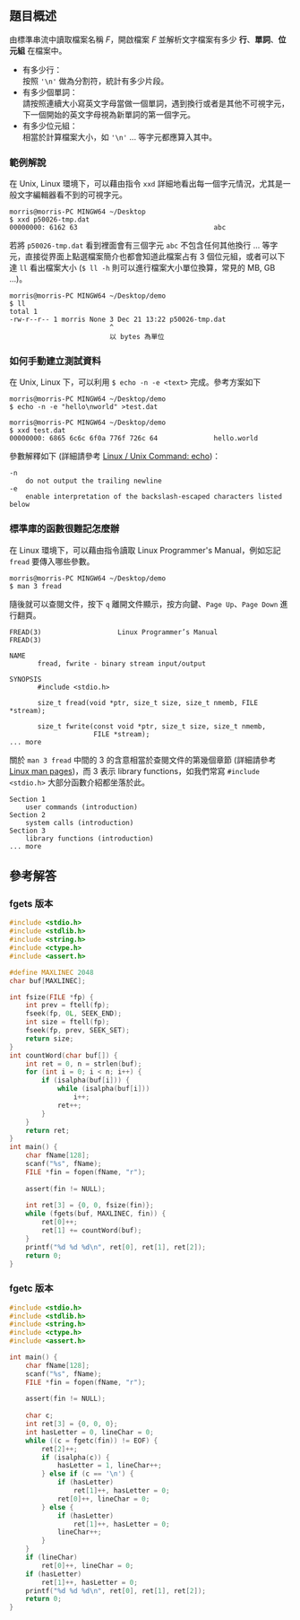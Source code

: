 ## 題目概述 ##

由標準串流中讀取檔案名稱 $F$，開啟檔案 $F$ 並解析文字檔案有多少 **行**、**單詞**、**位元組** 在檔案中。

* 有多少行：  
按照 `'\n'` 做為分割符，統計有多少片段。
* 有多少個單詞：  
請按照連續大小寫英文字母當做一個單詞，遇到換行或者是其他不可視字元，下一個開始的英文字母視為新單詞的第一個字元。
* 有多少位元組：  
相當於計算檔案大小，如 `'\n'` ... 等字元都應算入其中。


### 範例解說 ###

在 Unix, Linux 環境下，可以藉由指令 `xxd` 詳細地看出每一個字元情況，尤其是一般文字編輯器看不到的可視字元。

```
morris@morris-PC MINGW64 ~/Desktop
$ xxd p50026-tmp.dat
00000000: 6162 63                                  abc
```

若將 `p50026-tmp.dat` 看到裡面會有三個字元 `abc` 不包含任何其他換行 ... 等字元，直接從界面上點選檔案簡介也都會知道此檔案占有 3 個位元組，或者可以下達 `ll` 看出檔案大小 (`$ ll -h` 則可以進行檔案大小單位換算，常見的 MB, GB ...)。

```
morris@morris-PC MINGW64 ~/Desktop/demo
$ ll
total 1
-rw-r--r-- 1 morris None 3 Dec 21 13:22 p50026-tmp.dat
                         ^
                         以 bytes 為單位
```

### 如何手動建立測試資料 ###

在 Unix, Linux 下，可以利用 `$ echo -n -e <text>` 完成。參考方案如下

```
morris@morris-PC MINGW64 ~/Desktop/demo
$ echo -n -e "hello\nworld" >test.dat

morris@morris-PC MINGW64 ~/Desktop/demo
$ xxd test.dat
00000000: 6865 6c6c 6f0a 776f 726c 64              hello.world
```

參數解釋如下 (詳細請參考 [Linux / Unix Command: echo](http://linux.about.com/library/cmd/blcmdl1_echo.htm))：
```
-n
    do not output the trailing newline
-e
    enable interpretation of the backslash-escaped characters listed below
```

### 標準庫的函數很難記怎麼辦 ###

在 Linux 環境下，可以藉由指令讀取 Linux Programmer's Manual，例如忘記 `fread` 要傳入哪些參數。

```
morris@morris-PC MINGW64 ~/Desktop/demo
$ man 3 fread
```

隨後就可以查閱文件，按下 `q` 離開文件顯示，按方向鍵、`Page Up`、`Page Down` 進行翻頁。

```
FREAD(3)                   Linux Programmer’s Manual                  FREAD(3)

NAME
       fread, fwrite - binary stream input/output

SYNOPSIS
       #include <stdio.h>

       size_t fread(void *ptr, size_t size, size_t nmemb, FILE *stream);

       size_t fwrite(const void *ptr, size_t size, size_t nmemb,
                     FILE *stream);
... more
```

關於 `man 3 fread` 中間的 3 的含意相當於查閱文件的第幾個章節 (詳細請參考 [Linux man pages](http://linux.die.net/man/))，而 3 表示 library functions，如我們常寫 `#include <stdio.h>` 大部分函數介紹都坐落於此。

```
Section 1
    user commands (introduction) 
Section 2
    system calls (introduction) 
Section 3
    library functions (introduction) 
... more
```

## 參考解答 ##

### fgets 版本 ###

```c
#include <stdio.h>
#include <stdlib.h>
#include <string.h>
#include <ctype.h>
#include <assert.h>

#define MAXLINEC 2048
char buf[MAXLINEC];

int fsize(FILE *fp) {
	int prev = ftell(fp);
	fseek(fp, 0L, SEEK_END);
	int size = ftell(fp);
	fseek(fp, prev, SEEK_SET);
	return size;
}
int countWord(char buf[]) {
	int ret = 0, n = strlen(buf);
	for (int i = 0; i < n; i++) {
		if (isalpha(buf[i])) {
			while (isalpha(buf[i]))
				i++;
			ret++;
		}
	}
	return ret;
}
int main() {
	char fName[128];
	scanf("%s", fName);
	FILE *fin = fopen(fName, "r");
	
	assert(fin != NULL);
	
	int ret[3] = {0, 0, fsize(fin)};
	while (fgets(buf, MAXLINEC, fin)) {
		ret[0]++;
		ret[1] += countWord(buf);
	}
	printf("%d %d %d\n", ret[0], ret[1], ret[2]);
	return 0;
}
```

### fgetc 版本 ###

```c
#include <stdio.h>
#include <stdlib.h>
#include <string.h>
#include <ctype.h>
#include <assert.h>

int main() {
	char fName[128];
	scanf("%s", fName);
	FILE *fin = fopen(fName, "r");
	
	assert(fin != NULL);
	
	char c;
	int ret[3] = {0, 0, 0};
	int hasLetter = 0, lineChar = 0;
	while ((c = fgetc(fin)) != EOF) {
		ret[2]++;
		if (isalpha(c)) {
			hasLetter = 1, lineChar++;
		} else if (c == '\n') {
			if (hasLetter)
				ret[1]++, hasLetter = 0;
			ret[0]++, lineChar = 0;
		} else {
			if (hasLetter)
				ret[1]++, hasLetter = 0;
			lineChar++;
		}
	}
	if (lineChar)	
		ret[0]++, lineChar = 0;
	if (hasLetter)
		ret[1]++, hasLetter = 0;
	printf("%d %d %d\n", ret[0], ret[1], ret[2]);
	return 0;
}
```